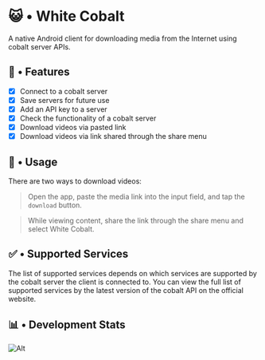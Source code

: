 # 😺 • White Cobalt

A native Android client for downloading media from the Internet using cobalt server APIs.

## 🧬 • Features

- [x] Connect to a cobalt server
- [x] Save servers for future use
- [x] Add an API key to a server
- [x] Check the functionality of a cobalt server
- [x] Download videos via pasted link
- [x] Download videos via link shared through the share menu

## 🧩 • Usage

There are two ways to download videos:

> Open the app, paste the media link into the input field, and tap the `download` button.

> While viewing content, share the link through the share menu and select White Cobalt.

## ✅ • Supported Services

The list of supported services depends on which services are supported by the cobalt server the client is connected to. You can view the full list of supported services by the latest version of the cobalt API on the official website.

## 📊 • Development Stats

![Alt](https://repobeats.axiom.co/api/embed/e8f2493da0ae6154170cdd95468ad622db3a99a9.svg "Repobeats analytics image")